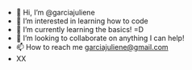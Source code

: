 - 👋 Hi, I’m @garciajuliene
- 👀 I’m interested in learning how to code
- 🌱 I’m currently learning the basics! =D
- 💞️ I’m looking to collaborate on anything I can help!
- 📫 How to reach me garciajuliene@gmail.com
- XX

<!---
garciajuliene/garciajuliene is a ✨ special ✨ repository because its `README.md` (this file) appears on your GitHub profile.
You can click the Preview link to take a look at your changes.
--->
